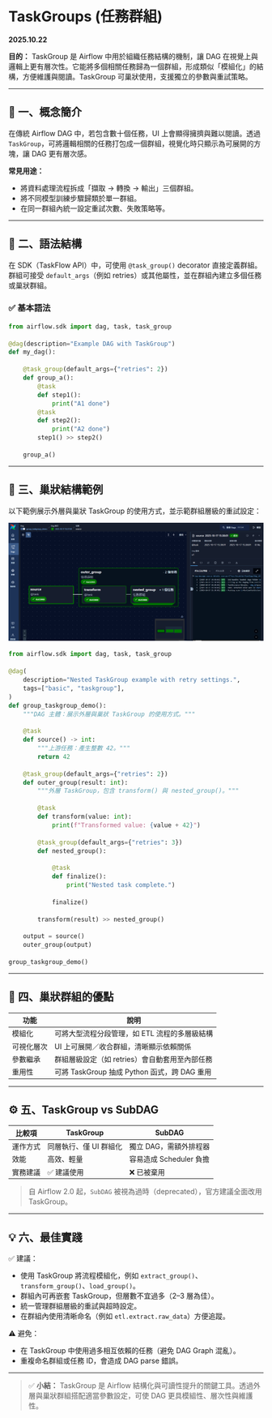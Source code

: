 # TaskGroups (任務群組)

**2025.10.22**

**目的：** TaskGroup 是 Airflow 中用於組織任務結構的機制，讓 DAG 在視覺上與邏輯上更有層次性。它能將多個相關任務歸為一個群組，形成類似「模組化」的結構，方便維護與閱讀。TaskGroup 可巢狀使用，支援獨立的參數與重試策略。

---

## 🧭 一、概念簡介

在傳統 Airflow DAG 中，若包含數十個任務，UI 上會顯得擁擠與難以閱讀。透過 `TaskGroup`，可將邏輯相關的任務打包成一個群組，視覺化時只顯示為可展開的方塊，讓 DAG 更有層次感。

**常見用途：**

* 將資料處理流程拆成「擷取 → 轉換 → 輸出」三個群組。
* 將不同模型訓練步驟歸類於單一群組。
* 在同一群組內統一設定重試次數、失敗策略等。

---

## 🧩 二、語法結構

在 SDK（TaskFlow API）中，可使用 `@task_group()` decorator 直接定義群組。群組可接受 `default_args`（例如 retries）或其他屬性，並在群組內建立多個任務或巢狀群組。

### ✅ 基本語法

```python
from airflow.sdk import dag, task, task_group

@dag(description="Example DAG with TaskGroup")
def my_dag():

    @task_group(default_args={"retries": 2})
    def group_a():
        @task
        def step1():
            print("A1 done")
        @task
        def step2():
            print("A2 done")
        step1() >> step2()

    group_a()
```

---

## 🔁 三、巢狀結構範例

以下範例展示外層與巢狀 TaskGroup 的使用方式，並示範群組層級的重試設定：

![Airflow TaskGroups](../img/group.png)

```python
from airflow.sdk import dag, task, task_group

@dag(
    description="Nested TaskGroup example with retry settings.",
    tags=["basic", "taskgroup"],
)
def group_taskgroup_demo():
    """DAG 主體：展示外層與巢狀 TaskGroup 的使用方式。"""

    @task
    def source() -> int:
        """上游任務：產生整數 42。"""
        return 42

    @task_group(default_args={"retries": 2})
    def outer_group(result: int):
        """外層 TaskGroup，包含 transform() 與 nested_group()。"""

        @task
        def transform(value: int):
            print(f"Transformed value: {value + 42}")

        @task_group(default_args={"retries": 3})
        def nested_group():

            @task
            def finalize():
                print("Nested task complete.")

            finalize()

        transform(result) >> nested_group()

    output = source()
    outer_group(output)

group_taskgroup_demo()
```

---

## 🧱 四、巢狀群組的優點

| 功能    | 說明                                 |
| ----- | ---------------------------------- |
| 模組化   | 可將大型流程分段管理，如 ETL 流程的多層級結構          |
| 可視化層次 | UI 上可展開／收合群組，清晰顯示依賴關係              |
| 參數繼承  | 群組層級設定（如 retries）會自動套用至內部任務        |
| 重用性   | 可將 TaskGroup 抽成 Python 函式，跨 DAG 重用 |

---

## ⚙️ 五、TaskGroup vs SubDAG

| 比較項  | TaskGroup     | SubDAG            |
| ---- | ------------- | ----------------- |
| 運作方式 | 同層執行、僅 UI 群組化 | 獨立 DAG，需額外排程器     |
| 效能   | 高效、輕量         | 容易造成 Scheduler 負擔 |
| 實務建議 | ✅ 建議使用        | ❌ 已被棄用            |

> 自 Airflow 2.0 起，`SubDAG` 被視為過時（deprecated），官方建議全面改用 TaskGroup。

---

## 💡 六、最佳實踐

✅ 建議：

* 使用 TaskGroup 將流程模組化，例如 `extract_group()`、`transform_group()`、`load_group()`。
* 群組內可再嵌套 TaskGroup，但層數不宜過多（2–3 層為佳）。
* 統一管理群組層級的重試與超時設定。
* 在群組內使用清晰命名（例如 `etl.extract.raw_data`）方便追蹤。

⚠️ 避免：

* 在 TaskGroup 中使用過多相互依賴的任務（避免 DAG Graph 混亂）。
* 重複命名群組或任務 ID，會造成 DAG parse 錯誤。

---

> ✅ **小結：** TaskGroup 是 Airflow 結構化與可讀性提升的關鍵工具。透過外層與巢狀群組搭配適當參數設定，可使 DAG 更具模組性、層次性與維護性。
